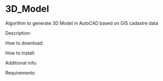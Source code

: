 # 3D_Model
Algorithm to generate 3D Model in AutoCAD based on GIS cadastre data

Description:

How to download:

How to install:

Additional info:

Requirements:
